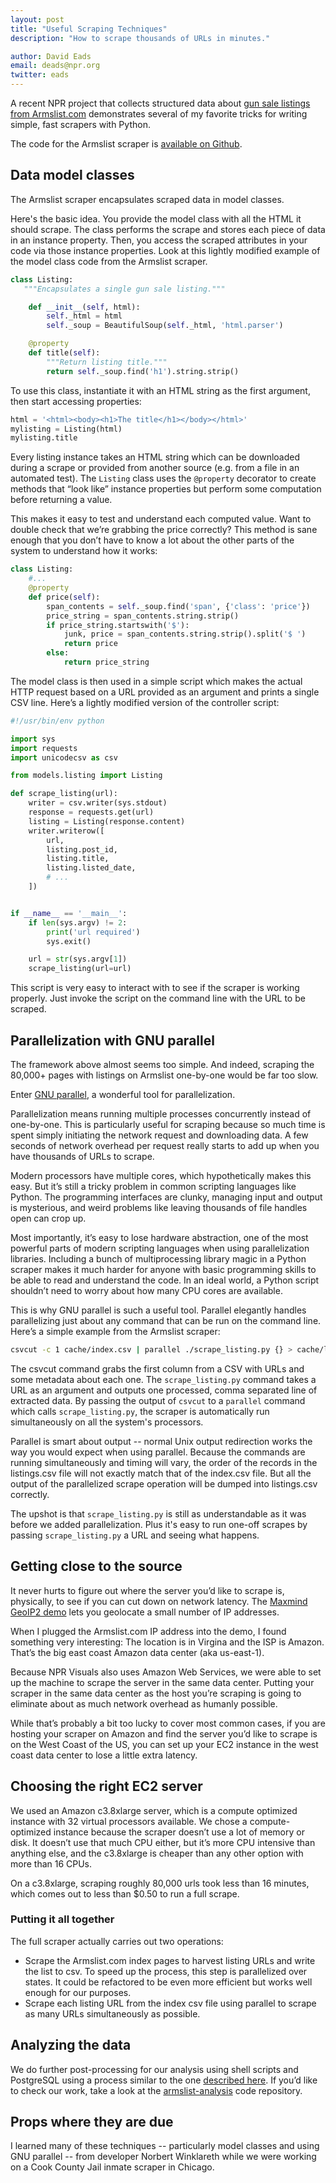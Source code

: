```yaml
---
layout: post
title: "Useful Scraping Techniques"
description: "How to scrape thousands of URLs in minutes."

author: David Eads
email: deads@npr.org
twitter: eads
---
```


A recent NPR project that collects structured data about [gun sale listings from Armslist.com](http://www.npr.org/sections/alltechconsidered/2016/06/17/482483537/semiautomatic-weapons-without-a-background-check-can-be-just-a-click-away) demonstrates several of my favorite tricks for writing simple, fast scrapers with Python.

The code for the Armslist scraper is [available on Github](https://github.com/nprapps/armslist-scraper).

## Data model classes

The Armslist scraper encapsulates scraped data in model classes.

Here's the basic idea. You provide the model class with all the HTML it should scrape. The class performs the scrape and stores each piece of data in an instance property. Then, you access the scraped attributes in your code via those instance properties. Look at this lightly modified example of the model class code from the Armslist scraper. 

```python
class Listing:
   """Encapsulates a single gun sale listing."""

    def __init__(self, html):
        self._html = html
        self._soup = BeautifulSoup(self._html, 'html.parser')

    @property
    def title(self):
        """Return listing title."""
        return self._soup.find('h1').string.strip()
```

To use this class, instantiate it with an HTML string as the first argument, then start accessing properties:

```python
html = '<html><body><h1>The title</h1></body></html>'
mylisting = Listing(html)
mylisting.title
```

Every listing instance takes an HTML string which can be downloaded during a scrape or provided from another source (e.g. from a file in an automated test). The `Listing` class uses the `@property` decorator to create methods that “look like” instance properties but perform some computation before returning a value.

This makes it easy to test and understand each computed value. Want to double check that we’re grabbing the price correctly? This method is sane enough that you don’t have to know a lot about the other parts of the system to understand how it works:

```python
class Listing:
    #...
    @property
    def price(self):
        span_contents = self._soup.find('span', {'class': 'price'})
        price_string = span_contents.string.strip()
        if price_string.startswith('$'):
            junk, price = span_contents.string.strip().split('$ ')
            return price
        else:
            return price_string
```

The model class is then used in a simple script which makes the actual HTTP request based on a URL provided as an argument and prints a single CSV line. Here’s a lightly modified version of the controller script:

```python
#!/usr/bin/env python

import sys
import requests
import unicodecsv as csv

from models.listing import Listing

def scrape_listing(url):
    writer = csv.writer(sys.stdout)
    response = requests.get(url)
    listing = Listing(response.content)
    writer.writerow([
        url,
        listing.post_id,
        listing.title,
        listing.listed_date,
        # ...
    ])


if __name__ == '__main__':
    if len(sys.argv) != 2:
        print('url required')
        sys.exit()

    url = str(sys.argv[1])
    scrape_listing(url=url)
```

This script is very easy to interact with to see if the scraper is working properly. Just invoke the script on the command line with the URL to be scraped.

## Parallelization with GNU parallel

The framework above almost seems too simple. And indeed, scraping the 80,000+ pages with listings on Armslist one-by-one would be far too slow.

Enter [GNU parallel](http://www.gnu.org/software/parallel/), a wonderful tool for parallelization.

Parallelization means running multiple processes concurrently instead of one-by-one. This is particularly useful for scraping because so much time is spent simply initiating the network request and downloading data. A few seconds of network overhead per request really starts to add up when you have thousands of URLs to scrape. 

Modern processors have multiple cores, which hypothetically makes this easy. But it’s still a tricky problem in common scripting languages like Python. The programming interfaces are clunky, managing input and output is mysterious, and weird problems like leaving thousands of file handles open can crop up.

Most importantly, it’s easy to lose hardware abstraction, one of the most powerful parts of modern scripting languages when using parallelization libraries. Including a bunch of multiprocessing library magic in a Python scraper makes it much harder for anyone with basic programming skills to be able to read and understand the code. In an ideal world, a Python script shouldn’t need to worry about how many CPU cores are available. 
 
This is why GNU parallel is such a useful tool. Parallel elegantly handles parallelizing just about any command that can be run on the command line. Here’s a simple example from the Armslist scraper: 

```bash
csvcut -c 1 cache/index.csv | parallel ./scrape_listing.py {} > cache/listings.csv
```

The csvcut command grabs the first column from a CSV with URLs and some metadata about each one. The `scrape_listing.py` command takes a URL as an argument and outputs one processed, comma separated line of extracted data. By passing the output of `csvcut` to a `parallel` command which calls `scrape_listing.py`, the scraper is automatically run simultaneously on all the system's processors. 

Parallel is smart about output -- normal Unix output redirection works the way you would expect when using parallel.  Because the commands are running simultaneously and timing will vary, the order of the records in the listings.csv file will not exactly match that of the index.csv file. But all the output of the parallelized scrape operation will be dumped into listings.csv correctly.

The upshot is that `scrape_listing.py` is still as understandable as it was before we added parallelization. Plus it's easy to run one-off scrapes by passing `scrape_listing.py` a URL and seeing what happens. 

## Getting close to the source

It never hurts to figure out where the server you’d like to scrape is, physically, to see if you can cut down on network latency. The [Maxmind GeoIP2 demo](https://www.maxmind.com/en/geoip-demo) lets you geolocate a small number of IP addresses. 

When I plugged the Armslist.com IP address into the demo, I found something very interesting: The location is in Virgina and the ISP is Amazon. That’s the big east coast Amazon data center (aka us-east-1).

Because NPR Visuals also uses Amazon Web Services, we were able to set up the machine to scrape the server in the same data center. Putting your scraper in the same data center as the host you’re scraping is going to eliminate about as much network overhead as humanly possible. 

While that’s probably a bit too lucky to cover most common cases, if you are hosting your scraper on Amazon and find the server you’d like to scrape is on the West Coast of the US, you can set up your EC2 instance in the west coast data center to lose a little extra latency.

## Choosing the right EC2 server

We used an Amazon c3.8xlarge server, which is a compute optimized instance with 32 virtual processors available. We chose a compute-optimized instance because the scraper doesn’t use a lot of memory or disk. It doesn’t use that much CPU either, but it’s more CPU intensive than anything else, and the c3.8xlarge is cheaper than any other option with more than 16 CPUs. 

On a c3.8xlarge, scraping roughly 80,000 urls took less than 16 minutes, which comes out to less than $0.50 to run a full scrape.

### Putting it all together

The full scraper actually carries out two operations:

* Scrape the Armslist.com index pages to harvest listing URLs and write the list to csv. To speed up the process, this step is parallelized over states. It could be refactored to be even more efficient but works well enough for our purposes.
* Scrape each listing URL from the index csv file using parallel to scrape as many URLs simultaneously as possible.

## Analyzing the data

We do further post-processing for our analysis using shell scripts and PostgreSQL using a process similar to the one [described here](http://blog.apps.npr.org/2014/09/02/reusable-data-processing.html). If you’d like to check our work, take a look at the [armslist-analysis](https://github.com/nprapps/armslist-analysis) code repository.

## Props where they are due

I learned many of these techniques -- particularly model classes and using GNU parallel -- from developer Norbert Winklareth while we were working on a Cook County Jail inmate scraper  in Chicago.
